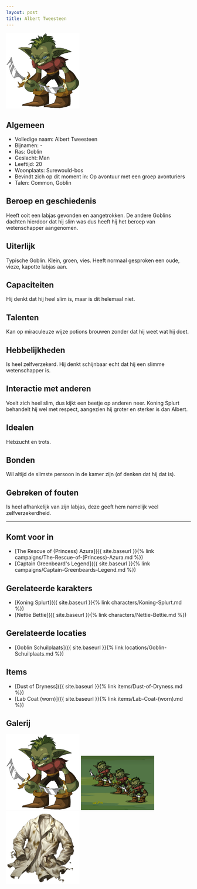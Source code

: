 ```yaml
---
layout: post
title: Albert Tweesteen
---
```


<img src="../images/Goblin.png" alt="Albert Tweesteen" width=200>

## Algemeen
* Volledige naam: Albert Tweesteen
* Bijnamen: -
* Ras: Goblin
* Geslacht: Man
* Leeftijd: 20
* Woonplaats: Surewould-bos
* Bevindt zich op dit moment in: Op avontuur met een groep avonturiers
* Talen: Common, Goblin

## Beroep en geschiedenis
Heeft ooit een labjas gevonden en aangetrokken. De andere Goblins dachten hierdoor dat hij slim was dus heeft hij het beroep van wetenschapper aangenomen.

## Uiterlijk
Typische Goblin. Klein, groen, vies. Heeft normaal gesproken een oude, vieze, kapotte labjas aan.

## Capaciteiten
Hij denkt dat hij heel slim is, maar is dit helemaal niet.

## Talenten
Kan op miraculeuze wijze potions brouwen zonder dat hij weet wat hij doet.

## Hebbelijkheden
Is heel zelfverzekerd. Hij denkt schijnbaar echt dat hij een slimme wetenschapper is.

## Interactie met anderen
Voelt zich heel slim, dus kijkt een beetje op anderen neer. Koning Splurt behandelt hij wel met respect, aangezien hij groter en sterker is dan Albert.

## Idealen
Hebzucht en trots.

## Bonden
Wil altijd de slimste persoon in de kamer zijn (of denken dat hij dat is).

## Gebreken of fouten
Is heel afhankelijk van zijn labjas, deze geeft hem namelijk veel zelfverzekerdheid.

---

## Komt voor in
* [The Rescue of (Princess) Azura]({{ site.baseurl }}{% link campaigns/The-Rescue-of-(Princess)-Azura.md %})
* [Captain Greenbeard's Legend]({{ site.baseurl }}{% link campaigns/Captain-Greenbeards-Legend.md %})

## Gerelateerde karakters
* [Koning Splurt]({{ site.baseurl }}{% link characters/Koning-Splurt.md %})
* [Nettie Bettie]({{ site.baseurl }}{% link characters/Nettie-Bettie.md %})

## Gerelateerde locaties
* [Goblin Schuilplaats]({{ site.baseurl }}{% link locations/Goblin-Schuilplaats.md %})

## Items
* [Dust of Dryness]({{ site.baseurl }}{% link items/Dust-of-Dryness.md %})
* [Lab Coat (worn)]({{ site.baseurl }}{% link items/Lab-Coat-(worn).md %})

## Galerij
<img src="../images/Goblin.png" alt="Albert Tweesteen zonder labjas" width=200>

<img src="../images/Goblin Gang.png" alt="Een groep Goblins" width=200>

<img src="../images/Lab Coat (Worn).png" alt="De labjas van Albert" width=200>